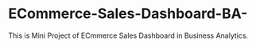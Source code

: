 # ECommerce-Sales-Dashboard-BA-
This is Mini Project of ECmmerce Sales Dashboard in Business Analytics. 
